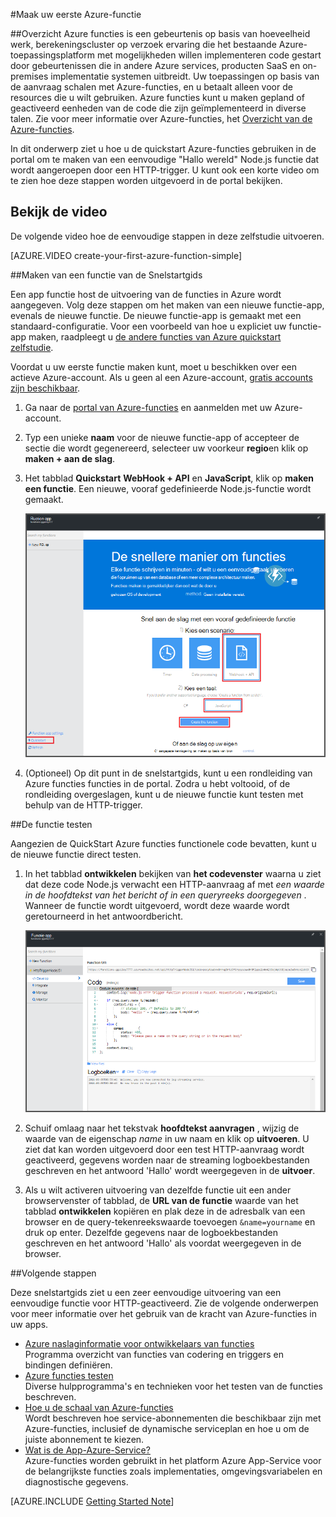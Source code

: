 <properties
   pageTitle="Maak uw eerste Azure-functie | Microsoft Azure"
   description="Uw eerste Azure-functie, een toepassing als u kiest in meer dan twee minuten maken."
   services="functions"
   documentationCenter="na"
   authors="ggailey777"
   manager="erikre"
   editor=""
   tags=""
/>

<tags
   ms.service="functions"
   ms.devlang="multiple"
   ms.topic="hero-article"
   ms.tgt_pltfrm="multiple"
   ms.workload="na"
   ms.date="09/08/2016"
   ms.author="glenga"/>

#<a name="create-your-first-azure-function"></a>Maak uw eerste Azure-functie

##<a name="overview"></a>Overzicht
Azure functies is een gebeurtenis op basis van hoeveelheid werk, berekeningscluster op verzoek ervaring die het bestaande Azure-toepassingsplatform met mogelijkheden willen implementeren code gestart door gebeurtenissen die in andere Azure services, producten SaaS en on-premises implementatie systemen uitbreidt. Uw toepassingen op basis van de aanvraag schalen met Azure-functies, en u betaalt alleen voor de resources die u wilt gebruiken. Azure functies kunt u maken gepland of geactiveerd eenheden van de code die zijn geïmplementeerd in diverse talen. Zie voor meer informatie over Azure-functies, het [Overzicht van de Azure-functies](functions-overview.md).

In dit onderwerp ziet u hoe u de quickstart Azure-functies gebruiken in de portal om te maken van een eenvoudige "Hallo wereld" Node.js functie dat wordt aangeroepen door een HTTP-trigger. U kunt ook een korte video om te zien hoe deze stappen worden uitgevoerd in de portal bekijken.

## <a name="watch-the-video"></a>Bekijk de video

De volgende video hoe de eenvoudige stappen in deze zelfstudie uitvoeren. 

[AZURE.VIDEO create-your-first-azure-function-simple]

##<a name="create-a-function-from-the-quickstart"></a>Maken van een functie van de Snelstartgids

Een app functie host de uitvoering van de functies in Azure wordt aangegeven. Volg deze stappen om het maken van een nieuwe functie-app, evenals de nieuwe functie. De nieuwe functie-app is gemaakt met een standaard-configuratie. Voor een voorbeeld van hoe u expliciet uw functie-app maken, raadpleegt u [de andere functies van Azure quickstart zelfstudie](functions-create-first-azure-function-azure-portal.md).

Voordat u uw eerste functie maken kunt, moet u beschikken over een actieve Azure-account. Als u geen al een Azure-account, [gratis accounts zijn beschikbaar](https://azure.microsoft.com/free/).

1. Ga naar de [portal van Azure-functies](https://functions.azure.com/signin) en aanmelden met uw Azure-account.

2. Typ een unieke **naam** voor de nieuwe functie-app of accepteer de sectie die wordt gegenereerd, selecteer uw voorkeur **regio**en klik op **maken + aan de slag**. 

3. Het tabblad **Quickstart** **WebHook + API** en **JavaScript**, klik op **maken een functie**. Een nieuwe, vooraf gedefinieerde Node.js-functie wordt gemaakt. 

    ![](./media/functions-create-first-azure-function/function-app-quickstart-node-webhook.png)

4. (Optioneel) Op dit punt in de snelstartgids, kunt u een rondleiding van Azure functies functies in de portal.   Zodra u hebt voltooid, of de rondleiding overgeslagen, kunt u de nieuwe functie kunt testen met behulp van de HTTP-trigger.

##<a name="test-the-function"></a>De functie testen

Aangezien de QuickStart Azure functies functionele code bevatten, kunt u de nieuwe functie direct testen.

1. In het tabblad **ontwikkelen** bekijken van **het codevenster** waarna u ziet dat deze code Node.js verwacht een HTTP-aanvraag af met *een waarde in de hoofdtekst van het bericht of in een queryreeks doorgegeven* . Wanneer de functie wordt uitgevoerd, wordt deze waarde wordt geretourneerd in het antwoordbericht.

    ![](./media/functions-create-first-azure-function/function-app-develop-tab-testing.png)

2. Schuif omlaag naar het tekstvak **hoofdtekst aanvragen** , wijzig de waarde van de eigenschap *name* in uw naam en klik op **uitvoeren**. U ziet dat kan worden uitgevoerd door een test HTTP-aanvraag wordt geactiveerd, gegevens worden naar de streaming logboekbestanden geschreven en het antwoord 'Hallo' wordt weergegeven in de **uitvoer**. 

3. Als u wilt activeren uitvoering van dezelfde functie uit een ander browservenster of tabblad, de **URL van de functie** waarde van het tabblad **ontwikkelen** kopiëren en plak deze in de adresbalk van een browser en de query-tekenreekswaarde toevoegen `&name=yourname` en druk op enter. Dezelfde gegevens naar de logboekbestanden geschreven en het antwoord 'Hallo' als voordat weergegeven in de browser.

##<a name="next-steps"></a>Volgende stappen

Deze snelstartgids ziet u een zeer eenvoudige uitvoering van een eenvoudige functie voor HTTP-geactiveerd. Zie de volgende onderwerpen voor meer informatie over het gebruik van de kracht van Azure-functies in uw apps.

+ [Azure naslaginformatie voor ontwikkelaars van functies](functions-reference.md)  
Programma overzicht van functies van codering en triggers en bindingen definiëren.
+ [Azure functies testen](functions-test-a-function.md)  
Diverse hulpprogramma's en technieken voor het testen van de functies beschreven.
+ [Hoe u de schaal van Azure-functies](functions-scale.md)  
Wordt beschreven hoe service-abonnementen die beschikbaar zijn met Azure-functies, inclusief de dynamische serviceplan en hoe u om de juiste abonnement te kiezen. 
+ [Wat is de App-Azure-Service?](../app-service/app-service-value-prop-what-is.md)  
Azure-functies worden gebruikt in het platform Azure App-Service voor de belangrijkste functies zoals implementaties, omgevingsvariabelen en diagnostische gegevens. 

[AZURE.INCLUDE [Getting Started Note](../../includes/functions-get-help.md)]
